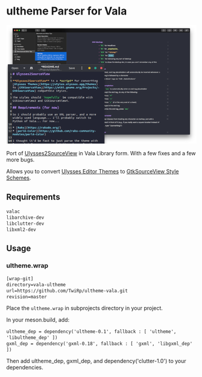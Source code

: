 # ultheme Parser for Vala

![](dracula_example.png)

Port of [Ulysses2SourceView](https://github.com/kmwallio/Ulysses2SourceView) in Vala Library form. With a few fixes and a few more bugs.

Allows you to convert [Ulysses Editor Themes](https://styles.ulysses.app/themes) to [GtkSourceView Style Schemes](https://wiki.gnome.org/Projects/GtkSourceView/StyleSchemes).

## Requirements

```
valac
libarchive-dev
libclutter-dev
libxml2-dev
```

## Usage

### ultheme.wrap
```
[wrap-git]
directory=vala-ultheme
url=https://github.com/TwiRp/ultheme-vala.git
revision=master
```

Place the `ultheme.wrap` in subprojects directory in your project.

In your meson.build, add:

```
ultheme_dep = dependency('ultheme-0.1', fallback : [ 'ultheme', 'libultheme_dep' ])
gxml_dep = dependency('gxml-0.18', fallback : [ 'gxml', 'libgxml_dep' ])
```

Then add ultheme_dep, gxml_dep, and dependency('clutter-1.0') to your dependencies.
